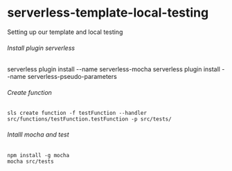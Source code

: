 # serverless-template-local-testing
Setting up our template and local testing

###### Install plugin serverless

serverless plugin install --name serverless-mocha
serverless plugin install --name serverless-pseudo-parameters

###### Create function 

```
sls create function -f testFunction --handler src/functions/testFunction.testFunction -p src/tests/
```
###### Intalll mocha and test

```
npm install -g mocha
mocha src/tests
```